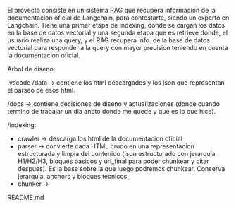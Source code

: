 El proyecto consiste en un sistema RAG que recupera informacion de la documentacion oficial de Langchain, para contestarte, siendo un experto en Langchain. Tiene
una primer etapa de Indexing, donde se cargan los datos en la base de datos vectorial y una segunda etapa que es retrieve donde, el usuario realiza una query, y el
RAG recupera info. de la base de datos vectorial para responder a la query con mayor precision teniendo en cuenta la documentacion oficial.

Arbol de diseno:

.vscode
/data -> contiene los html descargados y los json que representan el parseo de esos html.

/docs -> contiene decisiones de diseno y actualizaciones (donde cuando termino de trabajar un dia anoto donde me quede y que es lo que hice).

/indexing:

- crawler -> descarga los html de la documentacion oficial
- parser -> convierte cada HTML crudo en una representacion estructurada y limpia del contenido (json estructurado con jerarquia H1/H2/H3, bloques basicos y
  url_final para poder chunkear y citar despues). Es la base sobre la que luego podremos chunkear. Conserva jerarquia, anchors y bloques tecnicos.
- chunker ->

README.md
